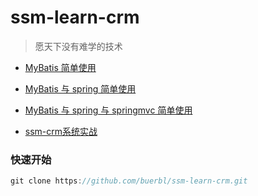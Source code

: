 # ssm-learn-crm

>愿天下没有难学的技术

- [MyBatis 简单使用](/ssm-mybatis)

- [MyBatis 与 spring 简单使用](/ssm-mybatis-spring)

- [MyBatis 与 spring 与 springmvc 简单使用](/ssm-mybatis-spring-springmvc)

- [ssm-crm系统实战](/ssm-crmsystem)


###  快速开始

```java
git clone https://github.com/buerbl/ssm-learn-crm.git
```
